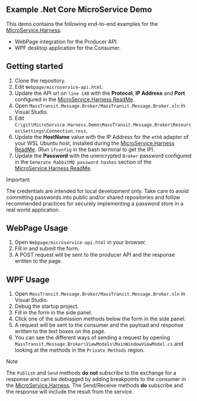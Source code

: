 ## Example .Net Core MicroService Demo
This demo contains the following end-to-end examples for the [MicroService.Harness](https://github.com/JayJayson84/MicroService.Harness).
- WebPage integration for the Producer API.
- WPF desktop application for the Consumer.

## Getting started
1. Clone the repository.
1. Edit `Webpage/microservice-api.html`.
  1. Update the API url on `line 148` with the **Protocol**, **IP Address** and **Port** configured in the [MicroService.Harness ReadMe](https://github.com/JayJayson84/MicroService.Harness?tab=readme-ov-file#readme).
1. Open `MassTransit.Message.Broker/MassTransit.Message.Broker.sln` in Visual Studio.
  1. Edit `C:\git\MicroService.Harness.Demo\MassTransit.Message.Broker\Resources\Settings\Connection.resx`.
  1. Update the **HostName** value with the IP Address for the `eth0` adapter of your WSL Ubuntu host, installed during the [MicroService.Harness ReadMe](https://github.com/JayJayson84/MicroService.Harness?tab=readme-ov-file#readme). (Run `ifconfig` in the bash terminal to get the IP).
  1. Update the **Password** with the unencrypted `Broker` password configured in the `Generate RabbitMQ password hashes` section of the [MicroService.Harness ReadMe](https://github.com/JayJayson84/MicroService.Harness?tab=readme-ov-file#readme).
> [!IMPORTANT]
> The credentials are intended for local development only. Take care to avoid committing passwords into public and/or shared repositories and follow recommended practices for securely implementing a password store in a real world application.

## WebPage Usage
1. Open `Webpage/microservice-api.html` in your browser.
1. Fill in and submit the form.
1. A POST request will be sent to the producer API and the response written to the page.

## WPF Usage
1. Open `MassTransit.Message.Broker/MassTransit.Message.Broker.sln` in Visual Studio.
1. Debug the startup project.
1. Fill in the form in the side panel.
1. Click one of the submission methods below the form in the side panel.
1. A request will be sent to the consumer and the payload and response written to the text boxes on the page.
1. You can see the different ways of sending a request by opening `MassTransit.Message.Broker\ViewModels\MainWindowViewModel.cs` and looking at the methods in the `Private Methods` region.
> [!NOTE]
> The `Publish` and `Send` methods **do not** subscribe to the exchange for a response and can be debugged by adding breakpoints to the consumer in the [MicroService.Harness](https://github.com/JayJayson84/MicroService.Harness). The Send/Receive methods **do** subscribe and the response will include the result from the service.
